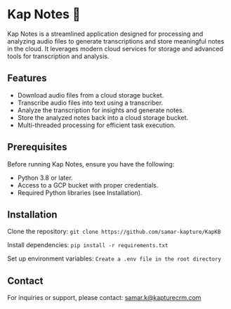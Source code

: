 # Kap Notes 📝

Kap Notes is a streamlined application designed for processing and analyzing audio files to generate transcriptions and store meaningful notes in the cloud. It leverages modern cloud services for storage and advanced tools for transcription and analysis.

## Features
- Download audio files from a cloud storage bucket.
- Transcribe audio files into text using a transcriber.
- Analyze the transcription for insights and generate notes.
- Store the analyzed notes back into a cloud storage bucket.
- Multi-threaded processing for efficient task execution.

## Prerequisites
Before running Kap Notes, ensure you have the following:
- Python 3.8 or later.
- Access to a GCP bucket with proper credentials.
- Required Python libraries (see Installation).

## Installation

Clone the repository:
   `git clone https://github.com/samar-kapture/KapKB`

Install dependencies:
   `pip install -r requirements.txt`

Set up environment variables:
`Create a .env file in the root directory`

## Contact

For inquiries or support, please contact: samar.k@kapturecrm.com
